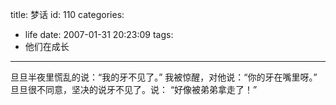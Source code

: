 title: 梦话
id: 110
categories:
  - life
date: 2007-01-31 20:23:09
tags:
  - 他们在成长
---

旦旦半夜里慌乱的说：“我的牙不见了。”
我被惊醒，对他说：“你的牙在嘴里呀。”
旦旦很不同意，坚决的说牙不见了。说：
“好像被弟弟拿走了！”